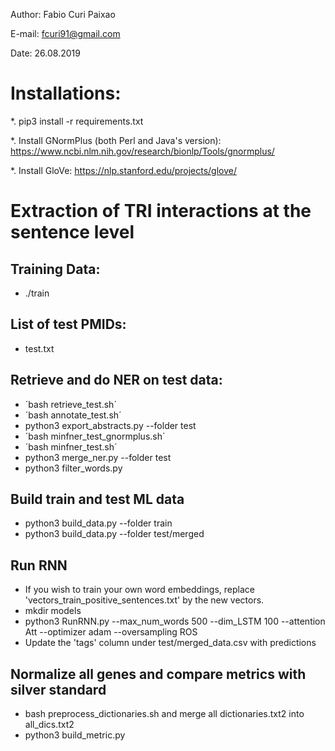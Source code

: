 Author: Fabio Curi Paixao 

E-mail: fcuri91@gmail.com

Date: 26.08.2019

# Installations:

*. pip3 install -r requirements.txt

*. Install GNormPlus (both Perl and Java's version): https://www.ncbi.nlm.nih.gov/research/bionlp/Tools/gnormplus/

*. Install GloVe: https://nlp.stanford.edu/projects/glove/

# Extraction of TRI interactions at the sentence level

## Training Data: 

   * ./train
   
## List of test PMIDs:

   * test.txt

## Retrieve and do NER on test data:

   * ´bash retrieve_test.sh´
   * ´bash annotate_test.sh´
   * python3 export_abstracts.py --folder test
   * ´bash minfner_test_gnormplus.sh´
   * ´bash minfner_test.sh´
   * python3 merge_ner.py --folder test
   * python3 filter_words.py

## Build train and test ML data

   * python3 build_data.py --folder train
   * python3 build_data.py --folder test/merged

## Run RNN

   * If you wish to train your own word embeddings, replace 'vectors_train_positive_sentences.txt' by the new vectors.
   * mkdir models
   * python3 RunRNN.py --max_num_words 500 --dim_LSTM 100 --attention Att --optimizer adam --oversampling ROS
   * Update the 'tags' column under test/merged_data.csv with predictions

## Normalize all genes and compare metrics with silver standard

   * bash preprocess_dictionaries.sh and merge all dictionaries.txt2 into all_dics.txt2
   * python3 build_metric.py
